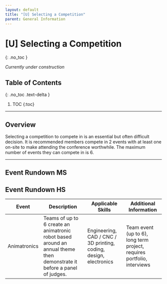 ```yaml
---
layout: default
title: "[U] Selecting a Competition"
parent: General Information
---
```


# [U] Selecting a Competition
{: .no_toc }

*Currently under construction*

## Table of Contents
{: .no_toc .text-delta }

1. TOC
{:toc}

---

## Overview

Selecting a competition to compete in is an essential but often difficult decision. It is recommended members compete in 2 events with at least one on-site to make attending the conference worthwhile. The maximum number of events they can compete in is 6.

---

## Event Rundown MS

## Event Rundown HS

| Event | Description | Applicable Skills | Additional Information|
| --- | --- | --- | --- |
| Animatronics | Teams of up to 6 create an animatronic robot based around an annual theme then demonstrate it before a panel of judges. | Engineering, CAD / CNC / 3D printing, coding, design, electronics | Team event (up to 6), long term project, requires portfolio, interviews |

